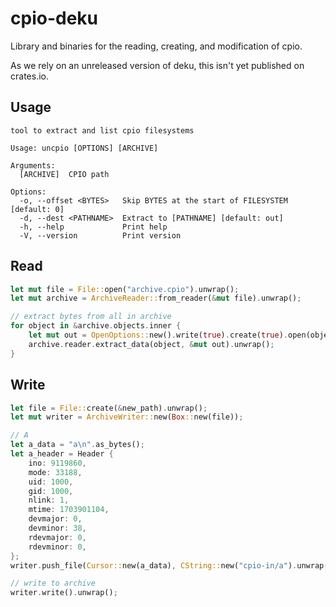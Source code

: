 # cpio-deku
Library and binaries for the reading, creating, and modification of cpio.

As we rely on an unreleased version of deku, this isn't yet published on crates.io.

## Usage
```
tool to extract and list cpio filesystems

Usage: uncpio [OPTIONS] [ARCHIVE]

Arguments:
  [ARCHIVE]  CPIO path

Options:
  -o, --offset <BYTES>   Skip BYTES at the start of FILESYSTEM [default: 0]
  -d, --dest <PATHNAME>  Extract to [PATHNAME] [default: out]
  -h, --help             Print help
  -V, --version          Print version
```

## Read
```rust
let mut file = File::open("archive.cpio").unwrap();
let mut archive = ArchiveReader::from_reader(&mut file).unwrap();

// extract bytes from all in archive
for object in &archive.objects.inner {
    let mut out = OpenOptions::new().write(true).create(true).open(object.name).unwrap();
    archive.reader.extract_data(object, &mut out).unwrap();
}
```

## Write
```rust
let file = File::create(&new_path).unwrap();
let mut writer = ArchiveWriter::new(Box::new(file));

// A
let a_data = "a\n".as_bytes();
let a_header = Header {
    ino: 9119860,
    mode: 33188,
    uid: 1000,
    gid: 1000,
    nlink: 1,
    mtime: 1703901104,
    devmajor: 0,
    devminor: 38,
    rdevmajor: 0,
    rdevminor: 0,
};
writer.push_file(Cursor::new(a_data), CString::new("cpio-in/a").unwrap(), a_header).unwrap();

// write to archive
writer.write().unwrap();
```

